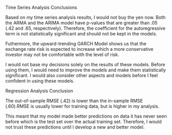 
Time Series Analysis Conclusions

Based on my time series analysis results, I would not buy the yen now. Both the ARMA and the ARIMA model have p-values that are greater than .05 (.42 and .65, respectively). Therefore, the coefficient for the autoregressive term is not statistically significant and should not be kept in the models. 

Futhermore, the upward-trending GARCH Model shows us that the exchange rate risk is expected to increase which a more conservative investor may not be comfortable with the level of risk. 

I would not base my decisions solely on the results of these models. Before using them, I would need to improve the models and make them statistically significant. I would also consider other aspects and models before I feel confident in using these models.


Regression Analysis Conclusion

The out-of-sample RMSE (.42) is lower than the in-sample RMSE (.60).RMSE is usually lower for training data, but is higher in my analysis. 

This meant that my model made better predictions on data it has never seen before which is the test set over the actual training set. Therefore, I would not trust these predictions until I develop a new and better model.